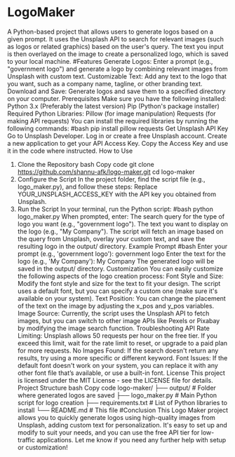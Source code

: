 # LogoMaker
A Python-based project that allows users to generate logos based on a given prompt. It uses the Unsplash API to search for relevant images (such as logos or related graphics) based on the user's query. The text you input is then overlayed on the image to create a personalized logo, which is saved to your local machine.
#Features
Generate Logos: Enter a prompt (e.g., "government logo") and generate a logo by combining relevant images from Unsplash with custom text.
Customizable Text: Add any text to the logo that you want, such as a company name, tagline, or other branding text.
Download and Save: Generate logos and save them to a specified directory on your computer.
Prerequisites
Make sure you have the following installed:
Python 3.x (Preferably the latest version)
Pip (Python's package installer)
Required Python Libraries:
Pillow (for image manipulation)
Requests (for making API requests)
You can install the required libraries by running the following commands:
#bash
pip install pillow requests
Get Unsplash API Key
Go to Unsplash Developer.
Log in or create a free Unsplash account.
Create a new application to get your API Access Key.
Copy the Access Key and use it in the code where instructed.
How to Use
1. Clone the Repository
bash
Copy code
git clone https://github.com/shannu-afk/logo-maker.git
cd logo-maker
2. Configure the Script
In the project folder, find the script file (e.g., logo_maker.py), and follow these steps:
Replace YOUR_UNSPLASH_ACCESS_KEY with the API key you obtained from Unsplash.
3. Run the Script
In your terminal, run the Python script:
#bash
python logo_maker.py
When prompted, enter:
The search query for the type of logo you want (e.g., "government logo").
The text you want to display on the logo (e.g., "My Company").
The script will fetch an image based on the query from Unsplash, overlay your custom text, and save the resulting logo in the output/ directory.
Example Prompt
#bash
Enter your prompt (e.g., 'government logo'): government logo
Enter the text for the logo (e.g., 'My Company'): My Company
The generated logo will be saved in the output/ directory.
Customization
You can easily customize the following aspects of the logo creation process:
Font Style and Size: Modify the font style and size for the text to fit your design. The script uses a default font, but you can specify a custom one (make sure it's available on your system).
Text Position: You can change the placement of the text on the image by adjusting the x_pos and y_pos variables.
Image Source: Currently, the script uses the Unsplash API to fetch images, but you can switch to other image APIs like Pexels or Pixabay by modifying the image search function.
Troubleshooting
API Rate Limiting: Unsplash allows 50 requests per hour on the free tier. If you exceed this limit, wait for the rate limit to reset, or upgrade to a paid plan for more requests.
No Images Found: If the search doesn't return any results, try using a more specific or different keyword.
Font Issues: If the default font doesn't work on your system, you can replace it with any other font file that’s available, or use a built-in font.
License
This project is licensed under the MIT License - see the LICENSE file for details.
Project Structure
bash
Copy code
logo-maker/
├── output/                   # Folder where generated logos are saved
├── logo_maker.py             # Main Python script for logo creation
├── requirements.txt          # List of Python libraries to install
└── README.md                 # This file
#Conclusion
This Logo Maker project allows you to quickly generate logos using high-quality images from Unsplash, adding custom text for personalization. It's easy to set up and modify to suit your needs, and you can use the free API tier for low-traffic applications.
Let me know if you need any further help with setup or customization!
